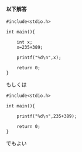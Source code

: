 #### 以下解答
```
#include<stdio.h>

int main(){
	
	int x;
	x=235+389;
	
	printf("%d\n",x);
	
	return 0;
}

```
もしくは
```
#include<stdio.h>

int main(){
	
	printf("%d\n",235+389);
	
	return 0;
}
```
でもよい